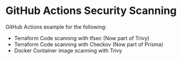 # GitHub Actions Security Scanning
GitHub Actions example for the following:

- Terraform Code scanning with tfsec (Now part of Trivy)
- Terraform Code scanning with Checkov (Now part of Prisma)
- Docker Container image scanning with Trivy